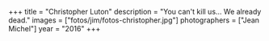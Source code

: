 +++
title = "Christopher Luton"
description = "You can't kill us... We already dead."
images = ["fotos/jim/fotos-christopher.jpg"]
photographers = ["Jean Michel"]
year = "2016"
+++
